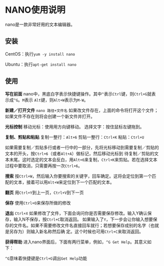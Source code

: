 # NANO使用说明
nano是一款非常好用的文本编辑器。
## 安装
CentOS：执行`yum -y install nano`

Ubuntu：执行`apt-get install nano`
## 使用
**写在前面**
nano中，黑底白字表示快捷键操作。其中`^`表示`Ctrl`键，则`Ctrl+G`就表示成`^G`。`M`表示 `Alt`键，则`Alt+W`表示为`M-W`。

**新建／打开文件**
`nano 路径+文件名`
如果改文件存在，上面的命令将打开这个文件；如果文件不存在则将会创建一个新文件并打开。

**光标控制**
移动光标：使用用方向键移动。
选择文字：按住鼠标左键拖到。

**复制、剪贴和粘贴**
复制一整行：`Alt+6`
剪贴一整行：`Ctrl+K`
粘贴：`Ctrl+U`

如果需要复制／剪贴多行或者一行中的一部分，先将光标移动到需要复制／剪贴的文本的开头，按`Ctrl+6`（或者`Alt+A`）做标记，然后移动光标到 待复制／剪贴的文本末尾。这时选定的文本会反白，用`Alt+6`来复制，`Ctrl+K`来剪贴。若在选择文本过程中要取消，只需要再按一次`Ctrl+6`。

**搜索**
按`Ctrl+W`，然后输入你要搜索的关键字，回车确定。这将会定位到第一个匹配的文本，接着可以用`Alt+W`来定位到下一个匹配的文本。

**翻页**
用`Ctrl+Y`到上一页，`Ctrl+V`到下一页

**保存**
使用`Ctrl+O`来保存所做的修改

**退出**
`Ctrl+X`
如果修改了文件，下面会询问你是否需要保存修改。输入Y确认保存，输入N不保存，按`Ctrl+C`取消返回。
如果输入了`Y`，下一步会让你输入想要保存的文件名。如果不需要修改文件名直接回车就行；若想要保存成别的名字（也就是另存为）则输入新名称然后确 定。这个时候也可用`Ctrl+C`来取消返回。

**获得帮助**
进入nano界面后，下面有两行菜单，例如，`^G Get Help`。其意义如下：

`^G`意味着快捷键是`Ctrl+G`调出`Get Help`功能

